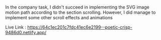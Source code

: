 In the company task, I didn't succeed in implementing the SVG image motion path according to the section scrolling. However, I did manage to implement some other scroll effects and animations

Live Link : https://64c1ec201c7fdc41ec6e2199--poetic-crisp-9486d0.netlify.app/
